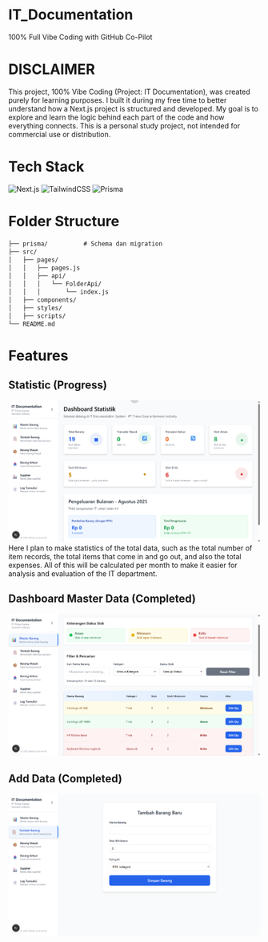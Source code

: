 # IT_Documentation
100% Full Vibe Coding with GitHub Co-Pilot

# DISCLAIMER
This project, 100% Vibe Coding (Project: IT Documentation), was created purely for learning purposes. I built it during my free time to better understand how a Next.js project is structured and developed. My goal is to explore and learn the logic behind each part of the code and how everything connects. This is a personal study project, not intended for commercial use or distribution.

# Tech Stack
![Next.js](https://img.shields.io/badge/next%20js-000000?style=for-the-badge&logo=nextdotjs&logoColor=white)
![TailwindCSS](https://img.shields.io/badge/Tailwind_CSS-38B2AC?style=for-the-badge&logo=tailwind-css&logoColor=white)
![Prisma](https://img.shields.io/badge/Prisma-3982CE?style=for-the-badge&logo=Prisma&logoColor=white)

# Folder Structure
```
├── prisma/          # Schema dan migration
├── src/
│   ├── pages/
│   │   ├── pages.js
│   │   ├── api/
│   │   │   └── FolderApi/
│   │   │       └── index.js
│   ├── components/
│   ├── styles/
│   ├── scripts/
└── README.md
```


# Features
## Statistic (Progress)
![alt text](https://github.com/Finnn16/IT_Documentation/blob/main/readme/Index.png?raw=true)
Here I plan to make statistics of the total data, such as the total number of item records, the total items that come in and go out, and also the total expenses. All of this will be calculated per month to make it easier for analysis and evaluation of the IT department.
## Dashboard Master Data (Completed)
![alt text](https://github.com/Finnn16/IT_Documentation/blob/main/readme/Master_Barang.png?raw=true)
## Add Data (Completed)
![alt text](https://github.com/Finnn16/IT_Documentation/blob/main/readme/Tambah%20Barang.png?raw=true)
